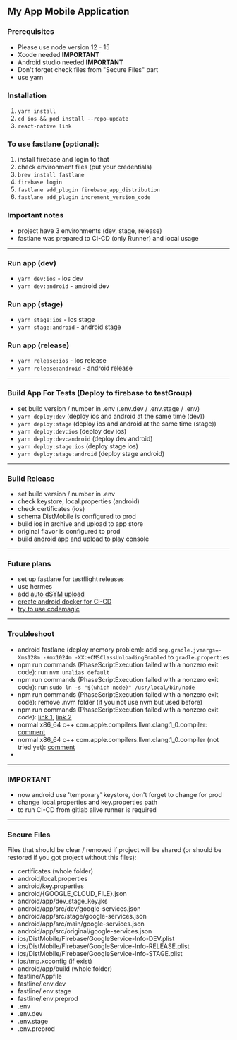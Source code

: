 ## My App Mobile Application

### Prerequisites
- Please use node version 12 - 15
- Xcode needed **IMPORTANT**
- Android studio needed **IMPORTANT**
- Don't forget check files from "Secure Files" part
- use yarn

### Installation
1. `yarn install`
2. `cd ios && pod install --repo-update`
3. `react-native link`

### To use fastlane (optional):
1. install firebase and login to that
2. check environment files (put your credentials)
3. `brew install fastlane`
4. `firebase login`
5. `fastlane add_plugin firebase_app_distribution`
6. `fastlane add_plugin increment_version_code`

### Important notes
- project have 3 environments (dev, stage, release)
- fastlane was prepared to CI-CD (only Runner) and local usage

---

### Run app (dev)
- `yarn dev:ios` - ios dev
- `yarn dev:android` - android dev

### Run app (stage)
- `yarn stage:ios` - ios stage
- `yarn stage:android` - android stage

### Run app (release)
- `yarn release:ios` - ios release
- `yarn release:android` - android release

---

### Build App For Tests (Deploy to firebase to testGroup)
- set build version / number in .env (.env.dev / .env.stage / .env)
- `yarn deploy:dev` (deploy ios and android at the same time (dev))
- `yarn deploy:stage` (deploy ios and android at the same time (stage))
- `yarn deploy:dev:ios` (deploy dev ios)
- `yarn deploy:dev:android` (deploy dev android)
- `yarn deploy:stage:ios` (deploy stage ios)
- `yarn deploy:stage:android` (deploy stage android)

---

### Build Release
- set build version / number in .env
- check keystore, local.properties (android)
- check certificates (ios)
- schema DistMobile is configured to prod
- build ios in archive and upload to app store
- original flavor is configured to prod
- build android app and upload to play console

---

### Future plans
- set up fastlane for testflight releases
- use hermes
- add [auto dSYM upload](https://firebase.google.com/docs/crashlytics/get-started?authuser=0#initialize-crashlytics)
- [create android docker for CI-CD](https://about.gitlab.com/blog/2019/01/28/android-publishing-with-gitlab-and-fastlane/)
- [try to use codemagic](https://codemagic.io/start/)

---

### Troubleshoot
- android fastlane (deploy memory problem): add `org.gradle.jvmargs=-Xms128m -Xmx1024m -XX:+CMSClassUnloadingEnabled` to `gradle.properties`
- npm run commands (PhaseScriptExecution failed with a nonzero exit code): run `nvm unalias default`
- npm run commands (PhaseScriptExecution failed with a nonzero exit code): run `sudo ln -s "$(which node)" /usr/local/bin/node`
- npm run commands (PhaseScriptExecution failed with a nonzero exit code): remove .nvm folder (if you not use nvm but used before)
- npm run commands (PhaseScriptExecution failed with a nonzero exit code): [link 1](https://stackoverflow.com/questions/66627590/phasescriptexecution-error-in-react-native-app), [link 2](https://github.com/facebook/react-native/issues/31181)
- normal x86_64 c++ com.apple.compilers.llvm.clang.1_0.compiler: [comment](https://github.com/facebook/react-native/issues/31179#issuecomment-831932941)
- normal x86_64 c++ com.apple.compilers.llvm.clang.1_0.compiler (not tried yet): [comment](https://github.com/facebook/react-native/issues/31441#issuecomment-827585200)
- 

---

### IMPORTANT
- now android use 'temporary' keystore, don't forget to change for prod
- change local.properties and key.properties path
- to run CI-CD from gitlab alive runner is required

---

### Secure Files 
Files that should be clear / removed if project will be shared (or should be restored if you got project without this files):
- certificates (whole folder)
- android/local.properties
- android/key.properties
- android/{GOOGLE_CLOUD_FILE}.json
- android/app/dev_stage_key.jks
- android/app/src/dev/google-services.json
- android/app/src/stage/google-services.json
- android/app/src/main/google-services.json  
- android/app/src/original/google-services.json
- ios/DistMobile/Firebase/GoogleService-Info-DEV.plist
- ios/DistMobile/Firebase/GoogleService-Info-RELEASE.plist
- ios/DistMobile/Firebase/GoogleService-Info-STAGE.plist
- ios/tmp.xcconfig (if exist)  
- android/app/build (whole folder)
- fastline/Appfile
- fastline/.env.dev
- fastline/.env.stage
- fastline/.env.preprod
- .env
- .env.dev
- .env.stage
- .env.preprod
